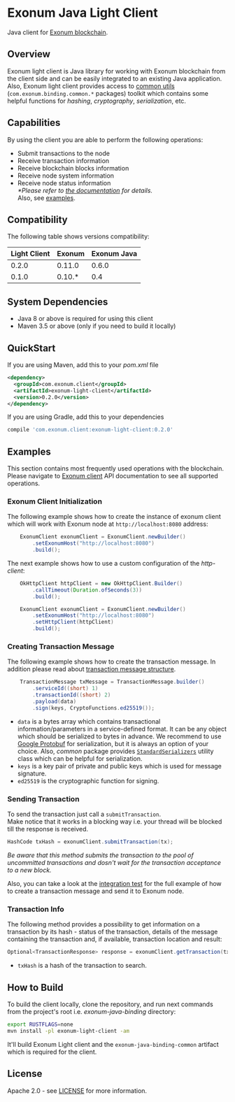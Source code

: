 # Exonum Java Light Client
Java client for [Exonum blockchain][exonum].

## Overview
Exonum light client is Java library for working with Exonum blockchain
from the client side and can be easily integrated to an existing 
Java application.  
Also, Exonum light client provides access to [common utils][ejb-documentation]
(`com.exonum.binding.common.*` packages) toolkit which contains some helpful
functions for _hashing_, _cryptography_, _serialization_, etc.

## Capabilities
By using the client you are able to perform the following operations:
- Submit transactions to the node
- Receive transaction information 
- Receive blockchain blocks information 
- Receive node system information 
- Receive node status information  
_*Please refer to [the documentation][exonum-client] for details._  
Also, see [examples](#examples). 

## Compatibility
The following table shows versions compatibility:  

| Light Client | Exonum | Exonum Java |
|--------------|--------|-------------|
| 0.2.0        | 0.11.0 | 0.6.0       |
| 0.1.0        | 0.10.* | 0.4         |

## System Dependencies
- Java 8 or above is required for using this client
- Maven 3.5 or above (only if you need to build it locally)

## QuickStart
If you are using Maven, add this to your _pom.xml_ file
```xml
<dependency>
  <groupId>com.exonum.client</groupId>
  <artifactId>exonum-light-client</artifactId>
  <version>0.2.0</version>
</dependency>
```
If you are using Gradle, add this to your dependencies
```Groovy
compile 'com.exonum.client:exonum-light-client:0.2.0'
```

## Examples
This section contains most frequently used operations with the blockchain.
Please navigate to [Exonum client][exonum-client] API documentation 
to see all supported operations.

### Exonum Client Initialization
The following example shows how to create the instance of exonum client
which will work with Exonum node at `http://localhost:8080` address: 
```java
    ExonumClient exonumClient = ExonumClient.newBuilder()
        .setExonumHost("http://localhost:8080")
        .build();
```

The next example shows how to use a custom configuration of the _http-client_:
```java
    OkHttpClient httpClient = new OkHttpClient.Builder()
        .callTimeout(Duration.ofSeconds(3))
        .build();

    ExonumClient exonumClient = ExonumClient.newBuilder()
        .setExonumHost("http://localhost:8080")
        .setHttpClient(httpClient)
        .build();

```

### Creating Transaction Message
The following example shows how to create the transaction message.
In addition please read about [transaction message structure][exonum-tx-message-builder].
```java
    TransactionMessage txMessage = TransactionMessage.builder()
        .serviceId((short) 1)
        .transactionId((short) 2)
        .payload(data)
        .sign(keys, CryptoFunctions.ed25519());
```
* `data` is a bytes array which contains transactional information/parameters
in a service-defined format.
It can be any object which should be serialized to bytes in advance.
We recommend to use [Google Protobuf][protobuf] for serialization,
but it is always an option of your choice.
Also, _common_ package provides [`StandardSerializers`][standard-serializers]
utility class which can be helpful for serialization.  
* `keys` is a key pair of private and public keys which is used for message signature.  
* `ed25519` is the cryptographic function for signing.
 
### Sending Transaction
To send the transaction just call a `submitTransaction`.  
Make notice that it works in a blocking way i.e. your thread will be 
blocked till the response is received.  
```java
HashCode txHash = exonumClient.submitTransaction(tx);
```
*Be aware that this method submits the transaction to the pool of
uncommitted transactions and dosn't wait for the transaction 
acceptance to a new block.*  
<!-- TODO: Replace with a proper example --> 
Also, you can take a look at the [integration test][send-tx-it]
for the full example of how to create a transaction message and
send it to Exonum node.

### Transaction Info
The following method provides a possibility to get information 
on a transaction by its hash - status of the transaction, 
details of the message containing the transaction and, 
if available, transaction location and result:
```java
Optional<TransactionResponse> response = exonumClient.getTransaction(txHash);
```
* `txHash` is a hash of the transaction to search.
  
## How to Build
To build the client locally, clone the repository, and
run next commands from the project's root 
i.e. _exonum-java-binding_ directory:
<!-- TODO: Get rid of the RUSTFLAGS here --> 
```bash
export RUSTFLAGS=none
mvn install -pl exonum-light-client -am
```
It'll build Exonum Light client and the `exonum-java-binding-common` artifact 
which is required for the client.

## License
Apache 2.0 - see [LICENSE](../LICENSE) for more information.

[exonum]: https://github.com/exonum/exonum
[ejb-documentation]: https://exonum.com/doc/api/java-binding/0.7.0/index.html
[exonum-tx-message-builder]: https://exonum.com/doc/api/java-binding/0.7.0/com/exonum/binding/common/message/TransactionMessage.Builder.html
[protobuf]: https://developers.google.com/protocol-buffers/docs/proto3
[standard-serializers]: https://exonum.com/doc/api/java-binding/0.7.0/com/exonum/binding/common/serialization/StandardSerializers.html
[send-tx-it]: ./src/test/java/com/exonum/client/ExonumHttpClientIntegrationTest.java
[exonum-client]: https://exonum.com/doc/api/java-light-client/0.2.0/com/exonum/client/ExonumClient.html
